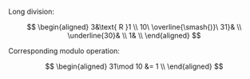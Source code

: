 Long division:

$$
\begin{aligned}
  3&\text{ R }1 \\
  10\ \overline{\smash{)}\ 31}& \\
  \underline{30}& \\
  1& \\
\end{aligned}
$$

Corresponding modulo operation:

$$
\begin{aligned}
  31\mod 10
  &=
  1 \\
\end{aligned}
$$

